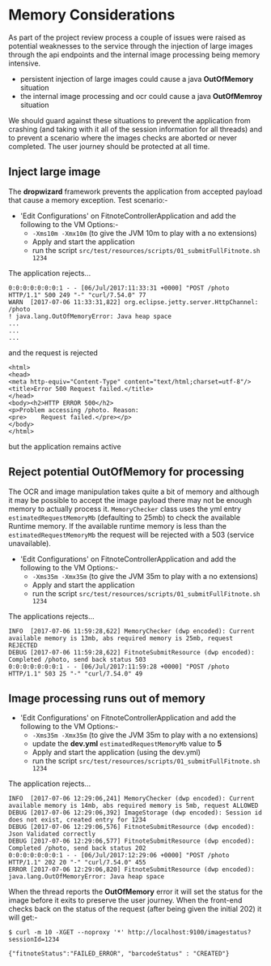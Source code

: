 # Memory Considerations

As part of the project review process a couple of issues were raised as potential weaknesses to the service through the injection of large images through the api endpoints and the internal image processing being memory intensive.

- persistent injection of large images could cause a java **OutOfMemory** situation
- the internal image processing and ocr could cause a java **OutOfMemroy** situation

We should guard against these situations to prevent the application from crashing (and taking with it all of the session information for all threads) and to prevent a scenario where the images checks are aborted or never completed.  The user journey should be protected at all time.

## Inject large image

The **dropwizard** framework prevents the application from accepted payload that cause a memory exception.  Test scenario:-

- 'Edit Configurations' on FitnoteControllerApplication and add the following to the VM Options:-
    - `-Xms10m -Xmx10m` (to give the JVM 10m to play with a no extensions)
    - Apply and start the application
    - run the script `src/test/resources/scripts/01_submitFullFitnote.sh 1234`
    
The application rejects...

    0:0:0:0:0:0:0:1 - - [06/Jul/2017:11:33:31 +0000] "POST /photo HTTP/1.1" 500 249 "-" "curl/7.54.0" 77
    WARN  [2017-07-06 11:33:31,822] org.eclipse.jetty.server.HttpChannel: /photo
    ! java.lang.OutOfMemoryError: Java heap space
    ...
    ...
    ...
    
and the request is rejected

    <html>
    <head>
    <meta http-equiv="Content-Type" content="text/html;charset=utf-8"/>
    <title>Error 500 Request failed.</title>
    </head>
    <body><h2>HTTP ERROR 500</h2>
    <p>Problem accessing /photo. Reason:
    <pre>    Request failed.</pre></p>
    </body>
    </html>

but the application remains active

## Reject potential OutOfMemory for processing

The OCR and image manipulation takes quite a bit of memory and although it may be possible to accept the image payload there may not be enough memory to actually process it.  `MemoryChecker` class uses the yml entry `estimatedRequestMemoryMb` (defaulting to 25mb) to check the available Runtime memory.  If the available runtime memory is less than the `estimatedRequestMemoryMb` the request will be rejected with a 503 (service unavailable).

- 'Edit Configurations' on FitnoteControllerApplication and add the following to the VM Options:-
    - `-Xms35m -Xmx35m` (to give the JVM 35m to play with a no extensions)
    - Apply and start the application
    - run the script `src/test/resources/scripts/01_submitFullFitnote.sh 1234`
    
The applications rejects...

    INFO  [2017-07-06 11:59:28,622] MemoryChecker (dwp encoded): Current available memory is 13mb, abs required memory is 25mb, request REJECTED
    DEBUG [2017-07-06 11:59:28,622] FitnoteSubmitResource (dwp encoded): Completed /photo, send back status 503
    0:0:0:0:0:0:0:1 - - [06/Jul/2017:11:59:28 +0000] "POST /photo HTTP/1.1" 503 25 "-" "curl/7.54.0" 49

## Image processing runs out of memory

- 'Edit Configurations' on FitnoteControllerApplication and add the following to the VM Options:-
    - `-Xms35m -Xmx35m` (to give the JVM 35m to play with a no extensions)
    - update the **dev.yml** `estimatedRequestMemoryMb` value to **5**
    - Apply and start the application (using the dev.yml)
    - run the script `src/test/resources/scripts/01_submitFullFitnote.sh 1234`
    
The application rejects...

    INFO  [2017-07-06 12:29:06,241] MemoryChecker (dwp encoded): Current available memory is 14mb, abs required memory is 5mb, request ALLOWED
    DEBUG [2017-07-06 12:29:06,392] ImageStorage (dwp encoded): Session id does not exist, created entry for 1234
    DEBUG [2017-07-06 12:29:06,576] FitnoteSubmitResource (dwp encoded): Json Validated correctly
    DEBUG [2017-07-06 12:29:06,577] FitnoteSubmitResource (dwp encoded): Completed /photo, send back status 202
    0:0:0:0:0:0:0:1 - - [06/Jul/2017:12:29:06 +0000] "POST /photo HTTP/1.1" 202 20 "-" "curl/7.54.0" 455
    ERROR [2017-07-06 12:29:06,820] FitnoteSubmitResource (dwp encoded): java.lang.OutOfMemoryError: Java heap space

When the thread reports the **OutOfMemory** error it will set the status for the image before it exits to preserve the user journey.  When the front-end checks back on the status of the request (after being given the initial 202) it will get:-

`$ curl -m 10 -XGET --noproxy '*' http://localhost:9100/imagestatus?sessionId=1234`

    {"fitnoteStatus":"FAILED_ERROR", "barcodeStatus" : "CREATED"}

